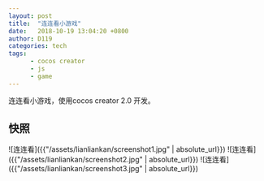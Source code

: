 ```yaml
---
layout: post
title:  "连连看小游戏"
date:   2018-10-19 13:04:20 +0800
author: D119
categories: tech
tags:
      - cocos creator
      - js
      - game
---
```


连连看小游戏，使用cocos creator 2.0 开发。

## 快照

![连连看]({{"/assets/lianliankan/screenshot1.jpg" | absolute_url}})
![连连看]({{"/assets/lianliankan/screenshot2.jpg" | absolute_url}})
![连连看]({{"/assets/lianliankan/screenshot3.jpg" | absolute_url}})